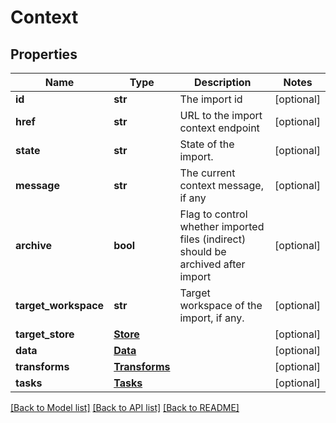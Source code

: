 # Context

## Properties
Name | Type | Description | Notes
------------ | ------------- | ------------- | -------------
**id** | **str** | The import id | [optional] 
**href** | **str** | URL to the import context endpoint | [optional] 
**state** | **str** | State of the import. | [optional] 
**message** | **str** | The current context message, if any | [optional] 
**archive** | **bool** | Flag to control whether imported files (indirect) should be archived after import | [optional] 
**target_workspace** | **str** | Target workspace of the import, if any. | [optional] 
**target_store** | [**Store**](Store.md) |  | [optional] 
**data** | [**Data**](Data.md) |  | [optional] 
**transforms** | [**Transforms**](Transforms.md) |  | [optional] 
**tasks** | [**Tasks**](Tasks.md) |  | [optional] 

[[Back to Model list]](../README.md#documentation-for-models) [[Back to API list]](../README.md#documentation-for-api-endpoints) [[Back to README]](../README.md)

